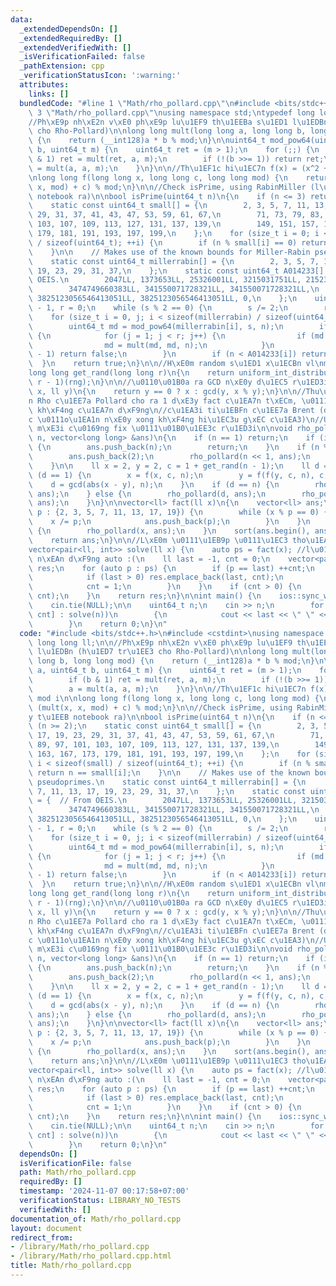 ```yaml
---
data:
  _extendedDependsOn: []
  _extendedRequiredBy: []
  _extendedVerifiedWith: []
  _isVerificationFailed: false
  _pathExtension: cpp
  _verificationStatusIcon: ':warning:'
  attributes:
    links: []
  bundledCode: "#line 1 \"Math/rho_pollard.cpp\"\n#include <bits/stdc++.h>\n#line\
    \ 3 \"Math/rho_pollard.cpp\"\nusing namespace std;\ntypedef long long ll;\n\n\
    //Ph\xE9p nh\xE2n v\xE0 ph\xE9p lu\u1EF9 th\u1EEBa s\u1ED1 l\u1EDBn (h\u1ED7 tr\u1EE3\
    \ cho Rho-Pollard)\n\nlong long mult(long long a, long long b, long long mod)\
    \ {\n    return (__int128)a * b % mod;\n}\n\nuint64_t mod_pow64(uint64_t a, uint64_t\
    \ b, uint64_t m) {\n    uint64_t ret = (m > 1);\n    for (;;) {\n        if (b\
    \ & 1) ret = mult(ret, a, m);\n        if (!(b >>= 1)) return ret;\n        a\
    \ = mult(a, a, m);\n    }\n}\n\n//Th\u1EF1c hi\u1EC7n f(x) = (x^2 + c) mod i\n\
    \nlong long f(long long x, long long c, long long mod) {\n    return (mult(x,\
    \ x, mod) + c) % mod;\n}\n\n//Check isPrime, using RabinMiller (l\u1EA5y t\u1EEB\
    \ notebook ra)\n\nbool isPrime(uint64_t n)\n{\n    if (n <= 3) return (n >= 2);\n\
    \    static const uint64_t small[] = {\n        2, 3, 5, 7, 11, 13, 17, 19, 23,\
    \ 29, 31, 37, 41, 43, 47, 53, 59, 61, 67,\n        71, 73, 79, 83, 89, 97, 101,\
    \ 103, 107, 109, 113, 127, 131, 137, 139,\n        149, 151, 157, 163, 167, 173,\
    \ 179, 181, 191, 193, 197, 199,\n    };\n    for (size_t i = 0; i < sizeof(small)\
    \ / sizeof(uint64_t); ++i) {\n        if (n % small[i] == 0) return n == small[i];\n\
    \    }\n\n    // Makes use of the known bounds for Miller-Rabin pseudoprimes.\n\
    \    static const uint64_t millerrabin[] = {\n        2, 3, 5, 7, 11, 13, 17,\
    \ 19, 23, 29, 31, 37,\n    };\n    static const uint64_t A014233[] = {  // From\
    \ OEIS.\n        2047LL, 1373653LL, 25326001LL, 3215031751LL, 2152302898747LL,\n\
    \        3474749660383LL, 341550071728321LL, 341550071728321LL,\n        3825123056546413051LL,\
    \ 3825123056546413051LL, 3825123056546413051LL, 0,\n    };\n    uint64_t s = n\
    \ - 1, r = 0;\n    while (s % 2 == 0) {\n        s /= 2;\n        r++;\n    }\n\
    \    for (size_t i = 0, j; i < sizeof(millerrabin) / sizeof(uint64_t); i++) {\n\
    \        uint64_t md = mod_pow64(millerrabin[i], s, n);\n        if (md != 1)\
    \ {\n            for (j = 1; j < r; j++) {\n                if (md == n - 1) break;\n\
    \                md = mult(md, md, n);\n            }\n            if (md != n\
    \ - 1) return false;\n        }\n        if (n < A014233[i]) return true;\n  \
    \  }\n    return true;\n}\n\n//H\xE0m random s\u1ED1 x\u1ECBn vl\nmt19937_64 rng(chrono::steady_clock::now().time_since_epoch().count());\n\
    long long get_rand(long long r)\n{\n    return uniform_int_distribution<long long>(0,\
    \ r - 1)(rng);\n}\n\n//\u0110\u01B0a ra GCD n\xE0y d\u1EC5 r\u1ED3i\nll gcd(ll\
    \ x, ll y)\n{\n    return y == 0 ? x : gcd(y, x % y);\n}\n\n//Thu\u1EADt to\xE1\
    n Rho c\u1EE7a Pollard cho ra 1 d\xE3y fact c\u1EA7n t\xECm, \u0111ang t\xEDnh\
    \ kh\xF4ng c\u1EA7n d\xF9ng\n//c\u1EA3i ti\u1EBFn c\u1EE7a Brent (do \u0111\u1ECD\
    c \u0111o\u1EA1n n\xE0y xong kh\xF4ng hi\u1EC3u g\xEC c\u1EA3)\n//Update l\xE0\
    \ m\xE3i c\u0169ng fix \u0111\u01B0\u1EE3c r\u1ED3i\n\nvoid rho_pollard(long long\
    \ n, vector<long long> &ans)\n{\n    if (n == 1) return;\n    if (isPrime(n))\
    \ {\n        ans.push_back(n);\n        return;\n    }\n    if (n % 2 == 0) {\n\
    \        ans.push_back(2);\n        rho_pollard(n << 1, ans);\n        return;\n\
    \    }\n\n    ll x = 2, y = 2, c = 1 + get_rand(n - 1);\n    ll d = 1;\n    while\
    \ (d == 1) {\n        x = f(x, c, n);\n        y = f(f(y, c, n), c, n);\n    \
    \    d = gcd(abs(x - y), n);\n    }\n    if (d == n) {\n        rho_pollard(n,\
    \ ans);\n    } else {\n        rho_pollard(d, ans);\n        rho_pollard(n / d,\
    \ ans);\n    }\n}\n\nvector<ll> fact(ll x)\n{\n    vector<ll> ans;\n    for (ll\
    \ p : {2, 3, 5, 7, 11, 13, 17, 19}) {\n        while (x % p == 0) {\n        \
    \    x /= p;\n            ans.push_back(p);\n        }\n    }\n    if (x != 1)\
    \ {\n        rho_pollard(x, ans);\n    }\n    sort(ans.begin(), ans.end());\n\
    \    return ans;\n}\n\n//L\xE0m \u0111\u1EB9p \u0111\u1EC3 tho\u1EA3 m\xE3n ycbt\n\
    vector<pair<ll, int>> solve(ll x) {\n    auto ps = fact(x); //l\u01B0\u1EDDi qu\xE1\
    \ n\xEAn d\xF9ng auto :(\n    ll last = -1, cnt = 0;\n    vector<pair<ll, int>>\
    \ res;\n    for (auto p : ps) {\n        if (p == last) ++cnt;\n        else {\n\
    \            if (last > 0) res.emplace_back(last, cnt);\n            last = p;\n\
    \            cnt = 1;\n        }\n    }\n    if (cnt > 0) {\n        res.emplace_back(last,\
    \ cnt);\n    }\n    return res;\n}\n\nint main() {\n    ios::sync_with_stdio(false);\n\
    \    cin.tie(NULL);\n\n    uint64_t n;\n    cin >> n;\n        for (auto &[last,\
    \ cnt] : solve(n))\n        {\n            cout << last << \" \" << cnt << endl;\n\
    \        }\n    return 0;\n}\n"
  code: "#include <bits/stdc++.h>\n#include <cstdint>\nusing namespace std;\ntypedef\
    \ long long ll;\n\n//Ph\xE9p nh\xE2n v\xE0 ph\xE9p lu\u1EF9 th\u1EEBa s\u1ED1\
    \ l\u1EDBn (h\u1ED7 tr\u1EE3 cho Rho-Pollard)\n\nlong long mult(long long a, long\
    \ long b, long long mod) {\n    return (__int128)a * b % mod;\n}\n\nuint64_t mod_pow64(uint64_t\
    \ a, uint64_t b, uint64_t m) {\n    uint64_t ret = (m > 1);\n    for (;;) {\n\
    \        if (b & 1) ret = mult(ret, a, m);\n        if (!(b >>= 1)) return ret;\n\
    \        a = mult(a, a, m);\n    }\n}\n\n//Th\u1EF1c hi\u1EC7n f(x) = (x^2 + c)\
    \ mod i\n\nlong long f(long long x, long long c, long long mod) {\n    return\
    \ (mult(x, x, mod) + c) % mod;\n}\n\n//Check isPrime, using RabinMiller (l\u1EA5\
    y t\u1EEB notebook ra)\n\nbool isPrime(uint64_t n)\n{\n    if (n <= 3) return\
    \ (n >= 2);\n    static const uint64_t small[] = {\n        2, 3, 5, 7, 11, 13,\
    \ 17, 19, 23, 29, 31, 37, 41, 43, 47, 53, 59, 61, 67,\n        71, 73, 79, 83,\
    \ 89, 97, 101, 103, 107, 109, 113, 127, 131, 137, 139,\n        149, 151, 157,\
    \ 163, 167, 173, 179, 181, 191, 193, 197, 199,\n    };\n    for (size_t i = 0;\
    \ i < sizeof(small) / sizeof(uint64_t); ++i) {\n        if (n % small[i] == 0)\
    \ return n == small[i];\n    }\n\n    // Makes use of the known bounds for Miller-Rabin\
    \ pseudoprimes.\n    static const uint64_t millerrabin[] = {\n        2, 3, 5,\
    \ 7, 11, 13, 17, 19, 23, 29, 31, 37,\n    };\n    static const uint64_t A014233[]\
    \ = {  // From OEIS.\n        2047LL, 1373653LL, 25326001LL, 3215031751LL, 2152302898747LL,\n\
    \        3474749660383LL, 341550071728321LL, 341550071728321LL,\n        3825123056546413051LL,\
    \ 3825123056546413051LL, 3825123056546413051LL, 0,\n    };\n    uint64_t s = n\
    \ - 1, r = 0;\n    while (s % 2 == 0) {\n        s /= 2;\n        r++;\n    }\n\
    \    for (size_t i = 0, j; i < sizeof(millerrabin) / sizeof(uint64_t); i++) {\n\
    \        uint64_t md = mod_pow64(millerrabin[i], s, n);\n        if (md != 1)\
    \ {\n            for (j = 1; j < r; j++) {\n                if (md == n - 1) break;\n\
    \                md = mult(md, md, n);\n            }\n            if (md != n\
    \ - 1) return false;\n        }\n        if (n < A014233[i]) return true;\n  \
    \  }\n    return true;\n}\n\n//H\xE0m random s\u1ED1 x\u1ECBn vl\nmt19937_64 rng(chrono::steady_clock::now().time_since_epoch().count());\n\
    long long get_rand(long long r)\n{\n    return uniform_int_distribution<long long>(0,\
    \ r - 1)(rng);\n}\n\n//\u0110\u01B0a ra GCD n\xE0y d\u1EC5 r\u1ED3i\nll gcd(ll\
    \ x, ll y)\n{\n    return y == 0 ? x : gcd(y, x % y);\n}\n\n//Thu\u1EADt to\xE1\
    n Rho c\u1EE7a Pollard cho ra 1 d\xE3y fact c\u1EA7n t\xECm, \u0111ang t\xEDnh\
    \ kh\xF4ng c\u1EA7n d\xF9ng\n//c\u1EA3i ti\u1EBFn c\u1EE7a Brent (do \u0111\u1ECD\
    c \u0111o\u1EA1n n\xE0y xong kh\xF4ng hi\u1EC3u g\xEC c\u1EA3)\n//Update l\xE0\
    \ m\xE3i c\u0169ng fix \u0111\u01B0\u1EE3c r\u1ED3i\n\nvoid rho_pollard(long long\
    \ n, vector<long long> &ans)\n{\n    if (n == 1) return;\n    if (isPrime(n))\
    \ {\n        ans.push_back(n);\n        return;\n    }\n    if (n % 2 == 0) {\n\
    \        ans.push_back(2);\n        rho_pollard(n << 1, ans);\n        return;\n\
    \    }\n\n    ll x = 2, y = 2, c = 1 + get_rand(n - 1);\n    ll d = 1;\n    while\
    \ (d == 1) {\n        x = f(x, c, n);\n        y = f(f(y, c, n), c, n);\n    \
    \    d = gcd(abs(x - y), n);\n    }\n    if (d == n) {\n        rho_pollard(n,\
    \ ans);\n    } else {\n        rho_pollard(d, ans);\n        rho_pollard(n / d,\
    \ ans);\n    }\n}\n\nvector<ll> fact(ll x)\n{\n    vector<ll> ans;\n    for (ll\
    \ p : {2, 3, 5, 7, 11, 13, 17, 19}) {\n        while (x % p == 0) {\n        \
    \    x /= p;\n            ans.push_back(p);\n        }\n    }\n    if (x != 1)\
    \ {\n        rho_pollard(x, ans);\n    }\n    sort(ans.begin(), ans.end());\n\
    \    return ans;\n}\n\n//L\xE0m \u0111\u1EB9p \u0111\u1EC3 tho\u1EA3 m\xE3n ycbt\n\
    vector<pair<ll, int>> solve(ll x) {\n    auto ps = fact(x); //l\u01B0\u1EDDi qu\xE1\
    \ n\xEAn d\xF9ng auto :(\n    ll last = -1, cnt = 0;\n    vector<pair<ll, int>>\
    \ res;\n    for (auto p : ps) {\n        if (p == last) ++cnt;\n        else {\n\
    \            if (last > 0) res.emplace_back(last, cnt);\n            last = p;\n\
    \            cnt = 1;\n        }\n    }\n    if (cnt > 0) {\n        res.emplace_back(last,\
    \ cnt);\n    }\n    return res;\n}\n\nint main() {\n    ios::sync_with_stdio(false);\n\
    \    cin.tie(NULL);\n\n    uint64_t n;\n    cin >> n;\n        for (auto &[last,\
    \ cnt] : solve(n))\n        {\n            cout << last << \" \" << cnt << endl;\n\
    \        }\n    return 0;\n}\n"
  dependsOn: []
  isVerificationFile: false
  path: Math/rho_pollard.cpp
  requiredBy: []
  timestamp: '2024-11-07 00:17:58+07:00'
  verificationStatus: LIBRARY_NO_TESTS
  verifiedWith: []
documentation_of: Math/rho_pollard.cpp
layout: document
redirect_from:
- /library/Math/rho_pollard.cpp
- /library/Math/rho_pollard.cpp.html
title: Math/rho_pollard.cpp
---
```

